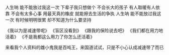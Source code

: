 人生呐 能不能放过我这一次
下辈子我只想做个
不会长大的孩子
有人取暖有人依靠
不会有太多心事
用最天真的橡皮
就能擦去生活的争执
人生呐 能不能放过我这一次
有时候明明很累
却不知道为什么要坚持

《我以为是减速带呢》
《盲区没看到》
《跟我的保险说去吧》
《我们都在用力地活着》
《不是我都这么用力了你怎么还活着》

来看我个人资料的雌小鬼我是百吨王，来国道试试，只是不小心认成减速带了而已
